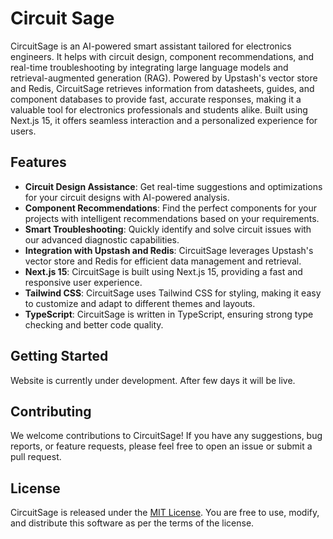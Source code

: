# Circuit Sage

CircuitSage is an AI-powered smart assistant tailored for electronics engineers. It helps with circuit design, component recommendations, and real-time troubleshooting by integrating large language models and retrieval-augmented generation (RAG). Powered by Upstash's vector store and Redis, CircuitSage retrieves information from datasheets, guides, and component databases to provide fast, accurate responses, making it a valuable tool for electronics professionals and students alike. Built using Next.js 15, it offers seamless interaction and a personalized experience for users.

## Features

- **Circuit Design Assistance**: Get real-time suggestions and optimizations for your circuit designs with AI-powered analysis.
- **Component Recommendations**: Find the perfect components for your projects with intelligent recommendations based on your requirements.
- **Smart Troubleshooting**: Quickly identify and solve circuit issues with our advanced diagnostic capabilities.
- **Integration with Upstash and Redis**: CircuitSage leverages Upstash's vector store and Redis for efficient data management and retrieval.
- **Next.js 15**: CircuitSage is built using Next.js 15, providing a fast and responsive user experience.
- **Tailwind CSS**: CircuitSage uses Tailwind CSS for styling, making it easy to customize and adapt to different themes and layouts.
- **TypeScript**: CircuitSage is written in TypeScript, ensuring strong type checking and better code quality.

## Getting Started

Website is currently under development. After few days it will be live.

## Contributing

We welcome contributions to CircuitSage! If you have any suggestions, bug reports, or feature requests, please feel free to open an issue or submit a pull request.

## License

CircuitSage is released under the [MIT License](https://opensource.org/licenses/MIT). You are free to use, modify, and distribute this software as per the terms of the license.    
